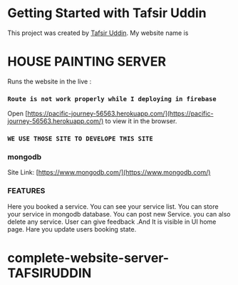 # Getting Started with Tafsir Uddin

This project was created by [Tafsir Uddin](https://www.facebook.com/profile.php?id=100008669771700).
My website name is
# HOUSE PAINTING SERVER

Runs the website in the live :
### `Route is not work properly while I deploying in firebase`
Open [https://pacific-journey-56563.herokuapp.com/](https://pacific-journey-56563.herokuapp.com/) to view it in the browser.




### `WE USE THOSE SITE TO DEVELOPE THIS SITE `

### mongodb

Site Link: [https://www.mongodb.com/](https://www.mongodb.com/)


### FEATURES
Here you booked a service. You can see your service list. You can store your service in mongodb database. You can post new Service. you can also delete any service. User can give feedback .And It is visible in UI home page. Hare you update users booking state.
 
# complete-website-server-TAFSIRUDDIN
